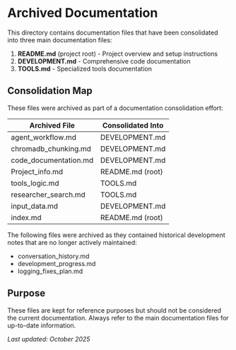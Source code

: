 # Archived Documentation

This directory contains documentation files that have been consolidated into three main documentation files:

1. **README.md** (project root) - Project overview and setup instructions
2. **DEVELOPMENT.md** - Comprehensive code documentation
3. **TOOLS.md** - Specialized tools documentation

## Consolidation Map

These files were archived as part of a documentation consolidation effort:

| Archived File | Consolidated Into |
|--------------|------------------|
| agent_workflow.md | DEVELOPMENT.md |
| chromadb_chunking.md | DEVELOPMENT.md |
| code_documentation.md | DEVELOPMENT.md |
| Project_info.md | README.md (root) |
| tools_logic.md | TOOLS.md |
| researcher_search.md | TOOLS.md |
| input_data.md | DEVELOPMENT.md |
| index.md | README.md (root) |

The following files were archived as they contained historical development notes that are no longer actively maintained:

- conversation_history.md
- development_progress.md
- logging_fixes_plan.md

## Purpose

These files are kept for reference purposes but should not be considered the current documentation. Always refer to the main documentation files for up-to-date information.

_Last updated: October 2025_